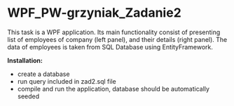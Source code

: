 # WPF_PW-grzyniak_Zadanie2

This task is a WPF application. Its main functionality consist of presenting list of employees of company (left panel), and their details (right panel). The data of employees is taken from SQL Database using EntityFramework.

**Installation:**
- create a database
- run query included in zad2.sql file
- compile and run the application, database should be automatically seeded
